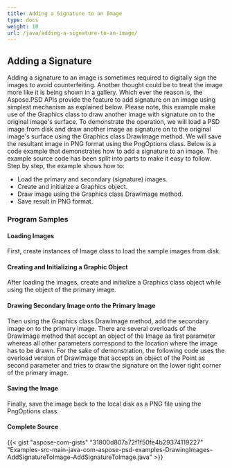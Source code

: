 ```yaml
---
title: Adding a Signature to an Image
type: docs
weight: 10
url: /java/adding-a-signature-to-an-image/
---
```


## **Adding a Signature**


Adding a signature to an image is sometimes required to digitally sign the images to avoid counterfeiting. Another thought could be to treat the image more like it is being shown in a gallery. Which ever the reason is, the Aspose.PSD APIs provide the feature to add signature on an image using simplest mechanism as explained below. Please note, this example make use of the Graphics class to draw another image with signature on to the original image's surface. To demonstrate the operation, we will load a PSD image from disk and draw another image as signature on to the original image's surface using the Graphics class DrawImage method. We will save the resultant image in PNG format using the PngOptions class. Below is a code example that demonstrates how to add a signature to an image. The example source code has been split into parts to make it easy to follow. Step by step, the example shows how to:

- Load the primary and secondary (signature) images.
- Create and initialize a Graphics object.
- Draw image using the Graphics class DrawImage method.
- Save result in PNG format.
### **Program Samples**
#### **Loading Images**
First, create instances of Image class to load the sample images from disk.
#### **Creating and Initializing a Graphic Object**
After loading the images, create and initialize a Graphics class object while using the object of the primary image.
#### **Drawing Secondary Image onto the Primary Image**
Then using the Graphics class DrawImage method, add the secondary image on to the primary image. There are several overloads of the DrawImage method that accept an object of the Image as first parameter whereas all other parameters correspond to the location where the image has to be drawn. For the sake of demonstration, the following code uses the overload version of DrawImage that accepts an object of the Point as second parameter and tries to draw the signature on the lower right corner of the primary image.
#### **Saving the Image**
Finally, save the image back to the local disk as a PNG file using the PngOptions class.
#### **Complete Source**
{{< gist "aspose-com-gists" "31800d807a72f1f50fe4b29374119227" "Examples-src-main-java-com-aspose-psd-examples-DrawingImages-AddSignatureToImage-AddSignatureToImage.java" >}}
